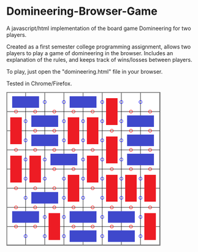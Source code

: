 # Domineering-Browser-Game
A javascript/html implementation of the board game Domineering for two players. 

Created as a first semester college programming assignment, allows two players to play a game of domineering in the browser.
Includes an explanation of the rules, and keeps track of wins/losses between players.

To play, just open the "domineering.html" file in your browser.

Tested in Chrome/Firefox.

![alt text](https://raw.githubusercontent.com/nicholasharris/Domineering-Browser-Game/master/domineering/game_screenshot.png)
